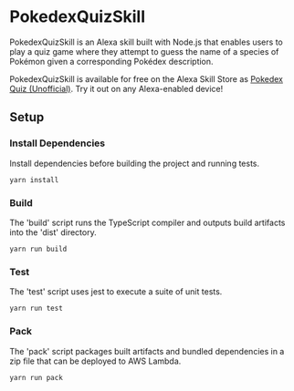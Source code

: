 # PokedexQuizSkill
PokedexQuizSkill is an Alexa skill built with Node.js that enables users to play a quiz game where they attempt to guess the name of a species of Pokémon given a corresponding Pokédex description.

PokedexQuizSkill is available for free on the Alexa Skill Store as [Pokedex Quiz (Unofficial)](https://www.amazon.com/Matthew-Chartier-Pokedex-Quiz-Unofficial/dp/B0721G7JVM). Try it out on any Alexa-enabled device!

## Setup

### Install Dependencies
Install dependencies before building the project and running tests.

```
yarn install
```

### Build
The 'build' script runs the TypeScript compiler and outputs build artifacts into the 'dist' directory.

```
yarn run build
```

### Test
The 'test' script uses jest to execute a suite of unit tests.

```
yarn run test
```

### Pack
The 'pack' script packages built artifacts and bundled dependencies in a zip file that can be deployed to AWS Lambda.

```
yarn run pack
```